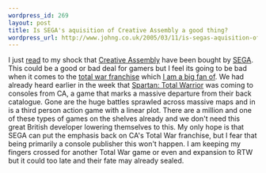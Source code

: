 ```yaml
--- 
wordpress_id: 269
layout: post
title: Is SEGA's aquisition of Creative Assembly a good thing?
wordpress_url: http://www.johng.co.uk/2005/03/11/is-segas-aquisition-of-creative-assembly-a-good-thing/
---
```

I just <a href="http://www.gamesindustry.biz/content_page.php?aid=7293">read</a> to my shock that <a href="http://www.creative-assembly.co.uk/">Creative Assembly</a> have been bought by <a href="http://www.sega.com">SEGA</a>. This could be a good or bad deal for gamers but I feel its going to be bad when it comes to the <a href="http://www.totalwar.com">total war franchise</a> which <a href="http://www.johng.co.uk/2005/03/07/watch-time-commanders-play-rome-total-war/">I am a big fan of</a>. We had already heard earlier in the week that <a href="http://www.gamegossip.com/comment.php?id=12339">Spartan: Total Warrior</a> was coming to consoles from CA, a game that marks a massive departure from their back catalogue. Gone are the huge battles sprawled across massive maps and in is a third person action game with a linear plot. There are a million and one of these types of games on the shelves already and we don't need this great British developer lowering themselves to this. My only hope is that SEGA can put the emphasis back on CA's Total War franchise, but I fear that being primarily a console publisher this won't happen.  I am keeping my fingers crossed for another Total War game or even and expansion to RTW but it could too late and their fate may already sealed.
